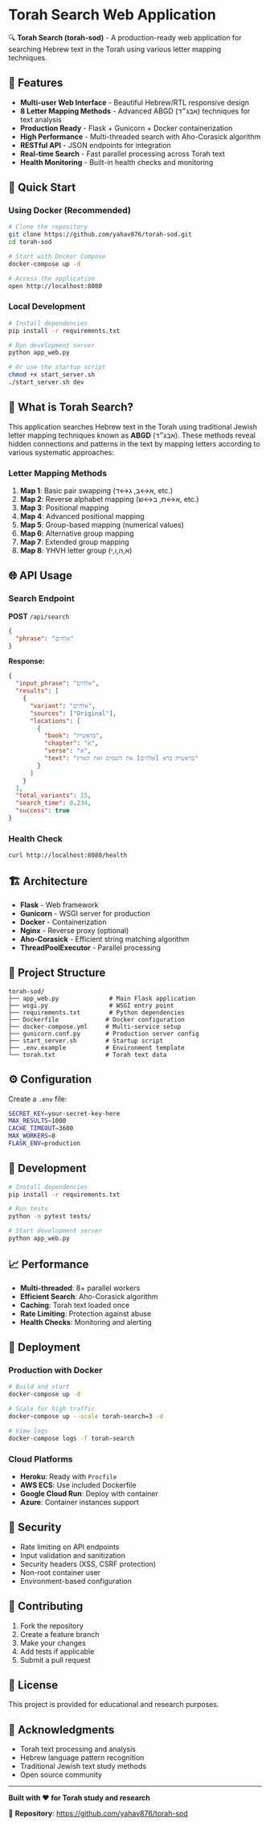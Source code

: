 # Torah Search Web Application

🔍 **Torah Search (torah-sod)** - A production-ready web application for searching Hebrew text in the Torah using various letter mapping techniques.

## 🌟 Features

- **Multi-user Web Interface** - Beautiful Hebrew/RTL responsive design
- **8 Letter Mapping Methods** - Advanced ABGD (אבג״ד) techniques for text analysis
- **Production Ready** - Flask + Gunicorn + Docker containerization
- **High Performance** - Multi-threaded search with Aho-Corasick algorithm
- **RESTful API** - JSON endpoints for integration
- **Real-time Search** - Fast parallel processing across Torah text
- **Health Monitoring** - Built-in health checks and monitoring

## 🚀 Quick Start

### Using Docker (Recommended)

```bash
# Clone the repository
git clone https://github.com/yahav876/torah-sod.git
cd torah-sod

# Start with Docker Compose
docker-compose up -d

# Access the application
open http://localhost:8080
```

### Local Development

```bash
# Install dependencies
pip install -r requirements.txt

# Run development server
python app_web.py

# Or use the startup script
chmod +x start_server.sh
./start_server.sh dev
```

## 📖 What is Torah Search?

This application searches Hebrew text in the Torah using traditional Jewish letter mapping techniques known as **ABGD** (אבג״ד). These methods reveal hidden connections and patterns in the text by mapping letters according to various systematic approaches:

### Letter Mapping Methods

1. **Map 1**: Basic pair swapping (א↔ב, ג↔ד, etc.)
2. **Map 2**: Reverse alphabet mapping (א↔ת, ב↔ש, etc.)  
3. **Map 3**: Positional mapping
4. **Map 4**: Advanced positional mapping
5. **Map 5**: Group-based mapping (numerical values)
6. **Map 6**: Alternative group mapping
7. **Map 7**: Extended group mapping
8. **Map 8**: YHVH letter group (א,ה,ו,י)

## 🌐 API Usage

### Search Endpoint

**POST** `/api/search`

```json
{
  "phrase": "אלהים"
}
```

**Response:**
```json
{
  "input_phrase": "אלהים",
  "results": [
    {
      "variant": "אלהים",
      "sources": ["Original"],
      "locations": [
        {
          "book": "בראשית",
          "chapter": "א",
          "verse": "א", 
          "text": "בראשית ברא [אלהים] את השמים ואת הארץ"
        }
      ]
    }
  ],
  "total_variants": 15,
  "search_time": 0.234,
  "success": true
}
```

### Health Check

```bash
curl http://localhost:8080/health
```

## 🏗️ Architecture

- **Flask** - Web framework
- **Gunicorn** - WSGI server for production
- **Docker** - Containerization
- **Nginx** - Reverse proxy (optional)
- **Aho-Corasick** - Efficient string matching algorithm
- **ThreadPoolExecutor** - Parallel processing

## 📁 Project Structure

```
torah-sod/
├── app_web.py              # Main Flask application
├── wsgi.py                 # WSGI entry point
├── requirements.txt        # Python dependencies
├── Dockerfile             # Docker configuration
├── docker-compose.yml     # Multi-service setup
├── gunicorn.conf.py       # Production server config
├── start_server.sh        # Startup script
├── .env.example           # Environment template
└── torah.txt              # Torah text data
```

## ⚙️ Configuration

Create a `.env` file:

```bash
SECRET_KEY=your-secret-key-here
MAX_RESULTS=1000
CACHE_TIMEOUT=3600
MAX_WORKERS=8
FLASK_ENV=production
```

## 🔧 Development

```bash
# Install dependencies
pip install -r requirements.txt

# Run tests
python -m pytest tests/

# Start development server
python app_web.py
```

## 📈 Performance

- **Multi-threaded**: 8+ parallel workers
- **Efficient Search**: Aho-Corasick algorithm
- **Caching**: Torah text loaded once
- **Rate Limiting**: Protection against abuse
- **Health Checks**: Monitoring and alerting

## 🚀 Deployment

### Production with Docker

```bash
# Build and start
docker-compose up -d

# Scale for high traffic
docker-compose up --scale torah-search=3 -d

# View logs
docker-compose logs -f torah-search
```

### Cloud Platforms

- **Heroku**: Ready with `Procfile`
- **AWS ECS**: Use included Dockerfile
- **Google Cloud Run**: Deploy with container
- **Azure**: Container instances support

## 🔐 Security

- Rate limiting on API endpoints
- Input validation and sanitization
- Security headers (XSS, CSRF protection)
- Non-root container user
- Environment-based configuration

## 🤝 Contributing

1. Fork the repository
2. Create a feature branch
3. Make your changes
4. Add tests if applicable
5. Submit a pull request

## 📄 License

This project is provided for educational and research purposes.

## 🙏 Acknowledgments

- Torah text processing and analysis
- Hebrew language pattern recognition
- Traditional Jewish text study methods
- Open source community

---

**Built with ❤️ for Torah study and research**

🔗 **Repository**: https://github.com/yahav876/torah-sod